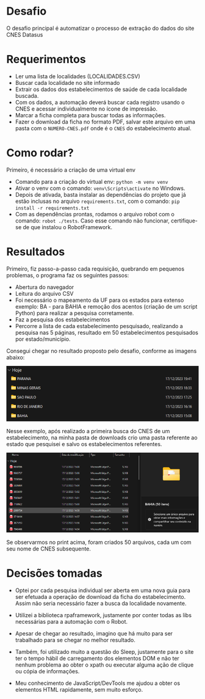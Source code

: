 # Desafio 

O desafio principal é automatizar o processo de extração do dados do site CNES Datasus

# Requerimentos

- Ler uma lista de localidades (LOCALIDADES.CSV)
- Buscar cada localidade no site informado
- Extrair os dados dos estabelecimentos de saúde de cada localidade buscada. 
- Com os dados, a automação deverá buscar cada registro usando o CNES e acessar individualmente no ícone de impressão.
- Marcar a ficha completa para buscar todas as informações.
- Fazer o download da ficha no formato PDF, salvar este arquivo em uma pasta com o `NUMERO-CNES.pdf` onde é o `CNES` do estabelecimento atual.

# Como rodar?

Primeiro, é necessário a criação de uma virtual env 

- Comando para a criação do virtual env: `python -m venv venv`
- Ativar o venv com o comando:  `venv\Scripts\activate` no Windows.
- Depois de ativada, basta instalar as dependências do projeto que já estão inclusas no arquivo `requirements.txt`, com o comando: `pip install -r requirements.txt`
- Com as dependências prontas, rodamos o arquivo robot com o comando: `robot ./tests`. Caso esse comando não funcionar, certifique-se de que instalou o RobotFramework.

# Resultados 

Primeiro, fiz passo-a-passo cada requisição, quebrando em pequenos problemas, o programa faz os seguintes passos: 

- Abertura do navegador
- Leitura do arquivo CSV
- Foi necessário o mapeamento da UF para os estados para extenso exemplo: BA - para BAHIA e remoção dos acentos (criação de um script Python) para realizar a pesquisa corretamente. 
- Faz a pesquisa dos estabelecimentos
- Percorre a lista de cada estabelecimento pesquisado, realizando a pesquisa nas 5 páginas, resultado em 50 estabelecimentos pesquisados por estado/município.

Consegui chegar no resultado proposto pelo desafio, conforme as imagens abaixo:

![imagem-exemplo-pastas](./images/pastas-com-estados.png)

Nesse exemplo, após realizado a primeira busca do CNES de um estabelecimento, na minha pasta de downloads crio uma pasta referente ao estado que pesquisei e salvo os estabelecimentos referentes.

![imagem-exemplo-cnes-bahia](./images/exemplo-bahia.png)

Se observarmos no print acima, foram criados 50 arquivos, cada um com seu nome de CNES subsequente. 

# Decisões tomadas

- Optei por cada pesquisa individual ser aberta em uma nova guia para ser efetuada a operação de download da ficha do estabelecimento. Assim não seria necessário fazer a busca da localidade novamente. 

- Utilizei a biblioteca rpaframework, justamente por conter todas as libs necessárias para a automação com o Robot. 

- Apesar de chegar ao resultado, imagino que há muito para ser trabalhado para se chegar no melhor resultado. 

- Também, foi utilizado muito a questão do Sleep, justamente para o site ter o tempo hábil de carregamento dos elementos DOM e não ter nenhum problema ao obter o xpath ou executar alguma ação de clique ou cópia de informações.

- Meu conhecimento de JavaScript/DevTools me ajudou a obter os elementos HTML rapidamente, sem muito esforço.